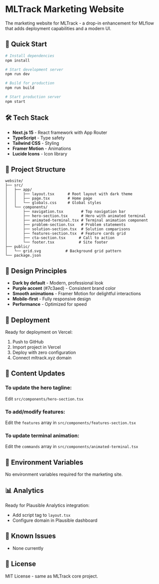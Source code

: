 # MLTrack Marketing Website

The marketing website for MLTrack - a drop-in enhancement for MLflow that adds deployment capabilities and a modern UI.

## 🚀 Quick Start

```bash
# Install dependencies
npm install

# Start development server
npm run dev

# Build for production
npm run build

# Start production server
npm start
```

## 🛠️ Tech Stack

- **Next.js 15** - React framework with App Router
- **TypeScript** - Type safety
- **Tailwind CSS** - Styling
- **Framer Motion** - Animations
- **Lucide Icons** - Icon library

## 📁 Project Structure

```
website/
├── src/
│   ├── app/
│   │   ├── layout.tsx      # Root layout with dark theme
│   │   ├── page.tsx        # Home page
│   │   └── globals.css     # Global styles
│   └── components/
│       ├── navigation.tsx        # Top navigation bar
│       ├── hero-section.tsx      # Hero with animated terminal
│       ├── animated-terminal.tsx # Terminal animation component
│       ├── problem-section.tsx   # Problem statements
│       ├── solution-section.tsx  # Solution comparisons
│       ├── features-section.tsx  # Feature cards grid
│       ├── cta-section.tsx      # Call to action
│       └── footer.tsx           # Site footer
├── public/
│   └── grid.svg           # Background grid pattern
└── package.json
```

## 🎨 Design Principles

- **Dark by default** - Modern, professional look
- **Purple accent** (#7c3aed) - Consistent brand color
- **Smooth animations** - Framer Motion for delightful interactions
- **Mobile-first** - Fully responsive design
- **Performance** - Optimized for speed

## 🚢 Deployment

Ready for deployment on Vercel:

1. Push to GitHub
2. Import project in Vercel
3. Deploy with zero configuration
4. Connect mltrack.xyz domain

## 📝 Content Updates

### To update the hero tagline:
Edit `src/components/hero-section.tsx`

### To add/modify features:
Edit the `features` array in `src/components/features-section.tsx`

### To update terminal animation:
Edit the `commands` array in `src/components/animated-terminal.tsx`

## 🔧 Environment Variables

No environment variables required for the marketing site.

## 📊 Analytics

Ready for Plausible Analytics integration:
- Add script tag to `layout.tsx`
- Configure domain in Plausible dashboard

## 🐛 Known Issues

- None currently

## 📄 License

MIT License - same as MLTrack core project.